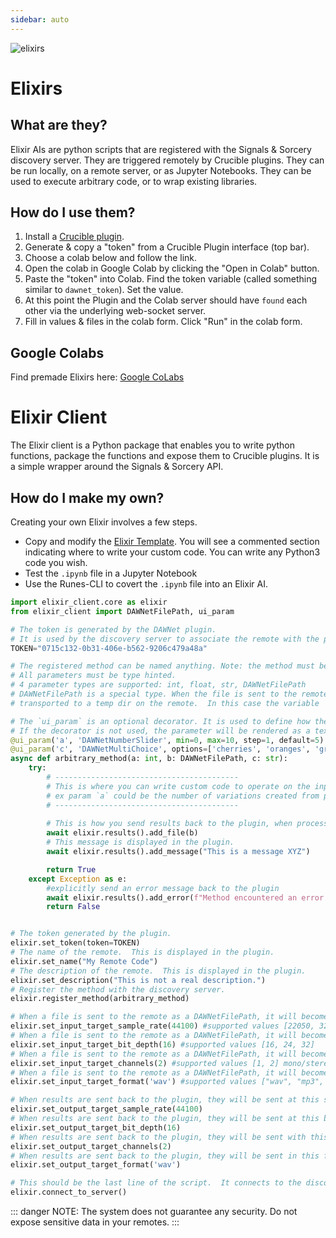 ```yaml
---
sidebar: auto
---
```


![elixirs](/sas_elixir.png)

# Elixirs

## What are they?
Elixir AIs are python scripts that are registered with the Signals & Sorcery discovery server.  They are triggered remotely by Crucible plugins.  They can be run locally, on a remote server, or as Jupyter Notebooks.  They can be used to execute arbitrary code, or to wrap existing libraries.

## How do I use them?

1. Install a [Crucible plugin](/crucible-plugins/).
2. Generate & copy a "token" from a Crucible Plugin interface (top bar).
3. Choose a colab below and follow the link. 
4. Open the colab in Google Colab by clicking the "Open in Colab" button.
5. Paste the "token" into Colab.  Find the token variable (called something similar to `dawnet_token`).  Set the value.
6. At this point the Plugin and the Colab server should have `found` each other via the underlying web-socket server.
7. Fill in values & files in the colab form.  Click "Run" in the colab form.
 
## Google Colabs

Find premade Elixirs here: [Google CoLabs](/vault/#google-colabs)

# Elixir Client

The Elixir client is a Python package that enables you to write python functions, package the functions and expose them to Crucible plugins.  It is a simple wrapper around the Signals & Sorcery API.


## How do I make my own?
Creating your own Elixir involves a few steps.  
- Copy and modify the [Elixir Template](https://github.com/shiehn/elixirs/blob/main/elixir_template.ipynb).  You  will see a commented section indicating where to write your custom code.  You can write any Python3 code you wish.  
- Test the `.ipynb` file in a Jupyter Notebook
- Use the Runes-CLI to covert the `.ipynb` file into an Elixir AI. 

```python
import elixir_client.core as elixir 
from elixir_client import DAWNetFilePath, ui_param

# The token is generated by the DAWNet plugin.  
# It is used by the discovery server to associate the remote with the plugin.
TOKEN="0715c132-0b31-406e-b562-9206c479a48a" 

# The registered method can be named anything. Note: the method must be `async`.  
# All parameters must be type hinted.  
# 4 parameter types are supported: int, float, str, DAWNetFilePath
# DAWNetFilePath is a special type. When the file is sent to the remote, it is intercepted by the system and 
# transported to a temp dir on the remote.  In this case the variable `b` is local path to the file.

# The `ui_param` is an optional decorator. It is used to define how the parameter input UI will be rendered in the plugin.  
# If the decorator is not used, the parameter will be rendered as a text input field. 
@ui_param('a', 'DAWNetNumberSlider', min=0, max=10, step=1, default=5)
@ui_param('c', 'DAWNetMultiChoice', options=['cherries', 'oranges', 'grapes'], default='grapes')
async def arbitrary_method(a: int, b: DAWNetFilePath, c: str):
    try: 
        # -----------------------------------------
        # This is where you can write custom code to operate on the input params.
        # ex param `a` could be the number of variations created from param `b` using something like MusicLM
        # -----------------------------------------
        
        # This is how you send results back to the plugin, when processing is complete.
        await elixir.results().add_file(b) 
        # This message is displayed in the plugin.
        await elixir.results().add_message("This is a message XYZ") 

        return True
    except Exception as e: 
        #explicitly send an error message back to the plugin
        await elixir.results().add_error(f"Method encountered an error: {e}")
        return False


# The token generated by the plugin. 
elixir.set_token(token=TOKEN)
# The name of the remote.  This is displayed in the plugin.
elixir.set_name("My Remote Code")
# The description of the remote.  This is displayed in the plugin.
elixir.set_description("This is not a real description.")
# Register the method with the discovery server.
elixir.register_method(arbitrary_method)

# When a file is sent to the remote as a DAWNetFilePath, it will become available at this sample rate. 
elixir.set_input_target_sample_rate(44100) #supported values [22050, 32000, 44100, 48000]
# When a file is sent to the remote as a DAWNetFilePath, it will become available at this bit rate. 
elixir.set_input_target_bit_depth(16) #supported values [16, 24, 32]
# When a file is sent to the remote as a DAWNetFilePath, it will become available with this number of channels.
elixir.set_input_target_channels(2) #supported values [1, 2] mono/stereo respectively
# When a file is sent to the remote as a DAWNetFilePath, it will become available in this format.
elixir.set_input_target_format('wav') #supported values ["wav", "mp3", "aif", "flac"]

# When results are sent back to the plugin, they will be sent at this sample rate.
elixir.set_output_target_sample_rate(44100)
# When results are sent back to the plugin, they will be sent at this bit rate.
elixir.set_output_target_bit_depth(16)
# When results are sent back to the plugin, they will be sent with this number of channels.
elixir.set_output_target_channels(2)
# When results are sent back to the plugin, they will be sent in this format.
elixir.set_output_target_format('wav')

# This should be the last line of the script.  It connects to the discovery server and waits for a remote trigger.
elixir.connect_to_server()
```

::: danger
NOTE: The system does not guarantee any security.  Do not expose sensitive data in your remotes.
:::